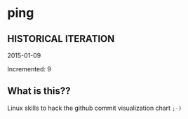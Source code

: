 # ping

## HISTORICAL ITERATION
2015-01-09

Incremented: 9

## What is this?? 
Linux skills to hack the github commit visualization chart `;-)`

